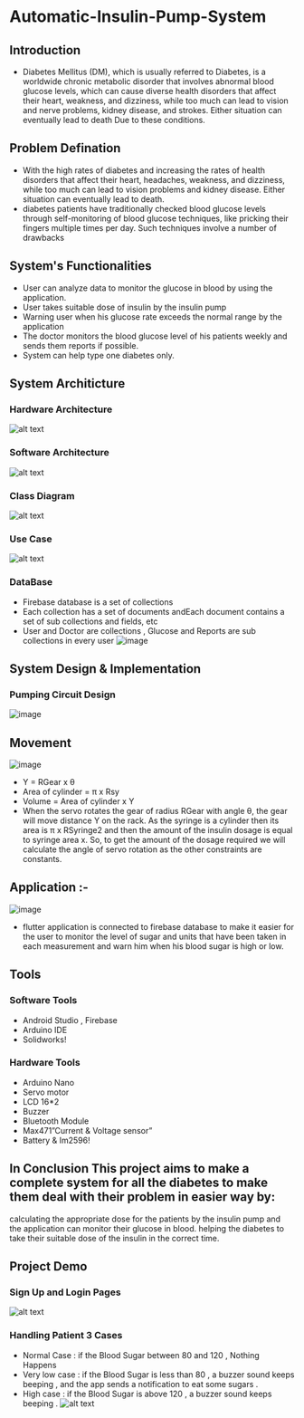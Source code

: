 # Automatic-Insulin-Pump-System
## Introduction
* Diabetes Mellitus (DM), which is usually referred to Diabetes, is a worldwide chronic metabolic disorder that involves abnormal blood glucose levels, which can cause diverse health disorders that affect their heart, weakness, and dizziness, while too much can lead to vision and nerve problems, kidney disease, and strokes. Either situation can eventually lead to death Due to these conditions.
## Problem Defination
* With the high rates of diabetes and increasing the rates of health disorders that affect their heart, headaches, weakness, and dizziness, while too much can lead to vision problems and kidney disease. Either situation can eventually lead to death. 
* diabetes patients have traditionally checked blood glucose levels through self-monitoring of blood glucose techniques, like pricking their fingers multiple times per day. Such techniques involve a number of drawbacks
## System's Functionalities
* User can analyze data to monitor the glucose in blood by using the application.
* User takes suitable dose of insulin by the insulin pump
* Warning user when his glucose rate exceeds the normal range by the application
* The doctor monitors the blood glucose level of his patients weekly and sends them reports if possible.
* System can help type one diabetes only.
## System Architicture
### Hardware Architecture
![alt text](https://github.com/abdelrahmanbaher4/Automatic-Insulin-Pump-System/blob/main/Presentation/Picture1.jpg)
### Software Architecture
![alt text](https://github.com/abdelrahmanbaher4/Automatic-Insulin-Pump-System/blob/main/Presentation/SW.png)
### Class Diagram 
![alt text](https://github.com/abdelrahmanbaher4/Automatic-Insulin-Pump-System/blob/main/Presentation/ClassDIagram.jpg)
### Use Case
![alt text](https://github.com/abdelrahmanbaher4/Automatic-Insulin-Pump-System/blob/main/Presentation/Use%20Case.jpgg)
### DataBase 
* Firebase database is a set of collections
* Each collection has a set of documents andEach document contains a set of sub collections and fields, etc
* User and Doctor are collections , Glucose and Reports are sub collections in every user 
![image](https://github.com/abdelrahmanbaher4/Automatic-Insulin-Pump-System/blob/main/Presentation/DB.png)
## System Design & Implementation
###  Pumping Circuit Design
![image](https://github.com/abdelrahmanbaher4/Automatic-Insulin-Pump-System/blob/main/Presentation/PumpCircuit.png)
## Movement
![image](https://github.com/abdelrahmanbaher4/Automatic-Insulin-Pump-System/blob/main/Presentation/Gear.png)
* Y = RGear x θ 
* Area of cylinder = π x Rsy
* Volume = Area of cylinder x Y
* When the servo rotates the gear of radius RGear with angle θ, the gear will move distance Y on the rack.
As the syringe is a cylinder then its area is π x RSyringe2 and then the amount of the insulin dosage is equal to syringe area x.
So, to get the amount of the dosage required we will calculate the angle of servo rotation as the other constraints are constants.
## Application :-
![image](https://github.com/abdelrahmanbaher4/Automatic-Insulin-Pump-System/blob/main/Presentation/App_start.jpg)
* flutter application is connected to firebase database to make it easier for the user to monitor the level of sugar and units that have been taken in each measurement and warn him when his blood sugar is high or low.
## Tools 
### Software Tools
* Android Studio , Firebase                         
* Arduino IDE
* Solidworks!
### Hardware Tools
* Arduino Nano
* Servo motor
* LCD 16*2
* Buzzer
* Bluetooth Module
* Max471”Current & Voltage sensor”
* Battery & Im2596!
## In Conclusion This project aims to make a complete system for all the diabetes to make them deal with their problem in easier way by: 
calculating the appropriate dose for the patients by the insulin pump and the application can monitor their glucose in blood.
helping the diabetes to take their suitable dose of the insulin in  the correct time.

## Project Demo
### Sign Up and Login Pages 
![alt text](https://media.giphy.com/media/uK5bcZ36ol5UPcjzI6/giphy.gif)
### Handling Patient 3 Cases 
* Normal Case : if the Blood Sugar between 80 and 120 , Nothing Happens
* Very low case : if the Blood Sugar is less than 80 , a buzzer sound keeps beeping , and the app sends a notification to eat some sugars .
* High case : if the Blood Sugar is above 120 , a buzzer sound keeps beeping . 
![alt text](https://media.giphy.com/media/YLaIfQ2WAIOJCzVt03/giphy.gif)



